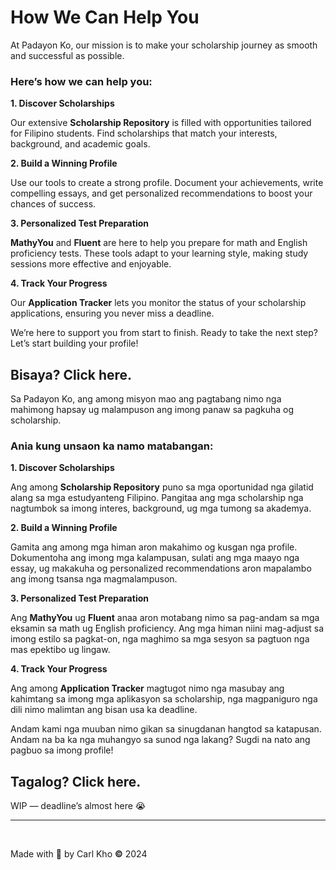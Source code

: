 # How We Can Help You

At Padayon Ko, our mission is to make your scholarship journey as smooth and successful as possible. 

### Here’s how we can help you:

**1. Discover Scholarships**

Our extensive **Scholarship Repository** is filled with opportunities tailored for Filipino students. Find scholarships that match your interests, background, and academic goals.

**2. Build a Winning Profile**

Use our tools to create a strong profile. Document your achievements, write compelling essays, and get personalized recommendations to boost your chances of success.

**3. Personalized Test Preparation**

**MathyYou** and **Fluent** are here to help you prepare for math and English proficiency tests. These tools adapt to your learning style, making study sessions more effective and enjoyable.

**4. Track Your Progress**

Our **Application Tracker** lets you monitor the status of your scholarship applications, ensuring you never miss a deadline.

We’re here to support you from start to finish. Ready to take the next step? Let’s start building your profile!

## **Bisaya?** Click here.

Sa Padayon Ko, ang among misyon mao ang pagtabang nimo nga mahimong hapsay ug malampuson ang imong panaw sa pagkuha og scholarship. 

### Ania kung unsaon ka namo matabangan:

**1. Discover Scholarships**

Ang among **Scholarship Repository** puno sa mga oportunidad nga gilatid alang sa mga estudyanteng Filipino. Pangitaa ang mga scholarship nga nagtumbok sa imong interes, background, ug mga tumong sa akademya.

**2. Build a Winning Profile**

Gamita ang among mga himan aron makahimo og kusgan nga profile. Dokumentoha ang imong mga kalampusan, sulati ang mga maayo nga essay, ug makakuha og personalized recommendations aron mapalambo ang imong tsansa nga magmalampuson.

**3. Personalized Test Preparation**

Ang **MathyYou** ug **Fluent** anaa aron motabang nimo sa pag-andam sa mga eksamin sa math ug English proficiency. Ang mga himan niini mag-adjust sa imong estilo sa pagkat-on, nga maghimo sa mga sesyon sa pagtuon nga mas epektibo ug lingaw.

**4. Track Your Progress**

Ang among **Application Tracker** magtugot nimo nga masubay ang kahimtang sa imong mga aplikasyon sa scholarship, nga magpaniguro nga dili nimo malimtan ang bisan usa ka deadline.

Andam kami nga muuban nimo gikan sa sinugdanan hangtod sa katapusan. Andam na ba ka nga muhangyo sa sunod nga lakang? Sugdi na nato ang pagbuo sa imong profile!

## **Tagalog? Click here.**

WIP — deadline’s almost here 😭

---

‎ 

Made with 💖 by Carl Kho **©** 2024

‎